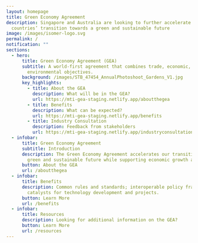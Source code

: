 ```yaml
---
layout: homepage
title: Green Economy Agreement
description: Singapore and Australia are looking to further accelerate both
  countries’ transition towards a green and sustainable future
image: /images/isomer-logo.svg
permalink: /
notification: ""
sections:
  - hero:
      title: Green Economy Agreement (GEA)
      subtitle: A world-first agreement that combines trade, economic, and
        environmental objectives.
      background: /images/STB_47454_AnnualPhotoshoot_Gardens_V1.jpg
      key_highlights:
        - title: About the GEA
          description: What will be in the GEA?
          url: https://mti-gea-staging.netlify.app/aboutthegea
        - title: Benefits
          description: What can be expected?
          url: https://mti-gea-staging.netlify.app/benefits
        - title: Industry Consultation
          description: Feedback from stakeholders
          url: https://mti-gea-staging.netlify.app/industryconsultation
  - infobar:
      title: Green Economy Agreement
      subtitle: Introduction
      description: The Green Economy Agreement accelerates our transition towards a
        green and sustainable future while supporting economic growth and jobs.
      button: About the GEA
      url: /aboutthegea
  - infobar:
      title: Benefits
      description: Common rules and standards; interoperable policy frameworks;
        catalysts for technology development and projects.
      button: Learn More
      url: /benefits
  - infobar:
      title: Resources
      description: Looking for additional information on the GEA?
      button: Learn More
      url: /resources
---
```

